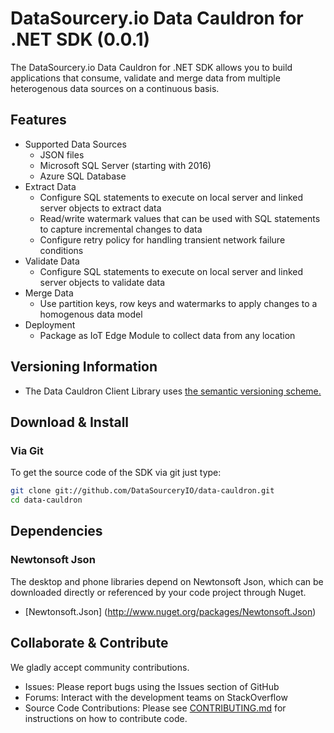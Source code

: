 # DataSourcery.io Data Cauldron for .NET SDK (0.0.1)

The DataSourcery.io Data Cauldron for .NET SDK allows you to build applications that consume,
validate and merge data from multiple heterogenous data sources on a continuous basis.

## Features

- Supported Data Sources
    - JSON files
    - Microsoft SQL Server (starting with 2016)
    - Azure SQL Database
- Extract Data
    - Configure SQL statements to execute on local server and linked server objects to extract data
    - Read/write watermark values that can be used with SQL statements to capture incremental changes to data
    - Configure retry policy for handling transient network failure conditions
- Validate Data
    - Configure SQL statements to execute on local server and linked server objects to validate data
- Merge Data
    - Use partition keys, row keys and watermarks to apply changes to a homogenous data model
- Deployment
    - Package as IoT Edge Module to collect data from any location

## Versioning Information

- The Data Cauldron Client Library uses [the semantic versioning scheme.](http://semver.org/)

## Download & Install

### Via Git

To get the source code of the SDK via git just type:

```bash
git clone git://github.com/DataSourceryIO/data-cauldron.git
cd data-cauldron
```

## Dependencies

### Newtonsoft Json

The desktop and phone libraries depend on Newtonsoft Json, which can be downloaded directly or referenced by your code project through Nuget.

- [Newtonsoft.Json] (http://www.nuget.org/packages/Newtonsoft.Json)

## Collaborate & Contribute

We gladly accept community contributions.

- Issues: Please report bugs using the Issues section of GitHub
- Forums: Interact with the development teams on StackOverflow
- Source Code Contributions: Please see [CONTRIBUTING.md](CONTRIBUTING.md) for instructions on how to contribute code.
